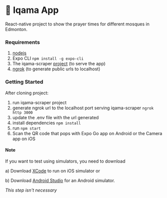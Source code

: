 # :mosque: Iqama App
React-native project to show the prayer times for different mosques in Edmonton. 

### Requirements

1. [nodejs](https://nodejs.org/en/)
2. Expo CLI
   `npm install -g expo-cli` 
4. The iqama-scraper [project](https://github.com/LocalAthan/iqama-app) (to serve the app)
5. [ngrok](https://ngrok.com/) (to generate public urls to localhost)

### Getting Started
After cloning project:

1. run iqama-scraper project
2. generate ngrok url to the localhost port serving iqama-scraper
   `ngrok http 3000`
3. update the .env file with the url generated
4. install dependencies
   `npm install`
5. run
   `npm start`
6. Scan the QR code that pops with Expo Go app on Android or the Camera app on iOS


#### Note
If you want to test using simulators, you need to download

a) Download [XCode](https://developer.apple.com/download/more/?=xcode) to run on iOS simulator or

b) Download [Android Studio](https://developer.android.com/studio) for an Android simulator. 

*This step isn't necessary*
